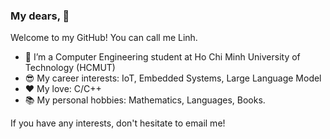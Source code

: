 ### My dears, 👋

Welcome to my GitHub! You can call me Linh.

- 🌱 I’m a Computer Engineering student at Ho Chi Minh University of Technology (HCMUT)
- :sunglasses: My career interests: IoT, Embedded Systems, Large Language Model
- :heart: My love: C/C++
- :books: My personal hobbies: Mathematics, Languages, Books.

If you have any interests, don't hesitate to email me!
